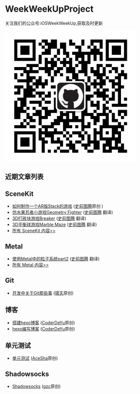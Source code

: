 # WeekWeekUpProject


关注我们的公众号:iOSWeekWeekUp,获取及时更新

![QRCode](https://github.com/WeekWeekUp/WeekWeekUpProject/blob/master/qrcode_for_iOSWeekWeekUp.jpg)

## 近期文章列表


## SceneKit
* [如何制作一个AR版Stack的游戏](http://www.jianshu.com/p/3f57723d5311)  ([史前图腾](http://www.jianshu.com/u/fc2c83c72a64)原创 )
* [仿水果忍者小游戏Geometry Fighter](http://www.jianshu.com/p/c61ce7307359)  ([史前图腾](http://www.jianshu.com/u/fc2c83c72a64) 翻译)
* [3D打砖块游戏Breaker](http://www.jianshu.com/p/70341900a729) ([史前图腾](http://www.jianshu.com/u/fc2c83c72a64) 翻译)
* [3D平衡球游戏Marble Maze](http://www.jianshu.com/p/3afeaa4b763a) ([史前图腾](http://www.jianshu.com/u/fc2c83c72a64) 翻译)
* [所有 SceneKit 内容>>](https://github.com/WeekWeekUp/WeekWeekUpProject/blob/master/SceneKit.md)


## Metal
* [使用Metal中的粒子系统part2](http://www.jianshu.com/p/5df653c41619)  ([史前图腾](http://www.jianshu.com/u/fc2c83c72a64) 翻译)
* [所有 Metal 内容>>](https://github.com/WeekWeekUp/WeekWeekUpProject/blob/master/Metal.md)

## Git
* [开发中关于Git那些事](http://www.cnblogs.com/chao8888/p/7803732.html) ([啸天](http://www.cnblogs.com/chao8888/)原创)

## 博客
* [搭建hexo博客](https://coderdeyu.github.io/2017/10/08/%E6%90%AD%E5%BB%BAhexo%E5%8D%9A%E5%AE%A2/) ([CoderDeYu](https://coderdeyu.github.io)原创)
* [hexo编写博客](https://coderdeyu.github.io/2017/10/08/hexo%E7%BC%96%E5%86%99%E5%8D%9A%E5%AE%A2/) ([CoderDeYu](https://coderdeyu.github.io)原创)

## 单元测试
* [单元测试](http://shayuan.me/2017/11/02/单元测试/) ([AceSha](http://shayuan.me)原创)

## Shadowsocks
* [Shadowsocks](http://blog.gongzichen.com/2017/10/28/%E7%A7%91%E5%AD%A6%E4%B8%8A%E7%BD%91(shadowsock)/) ([gzc](http://blog.gongzichen.com/)原创)
